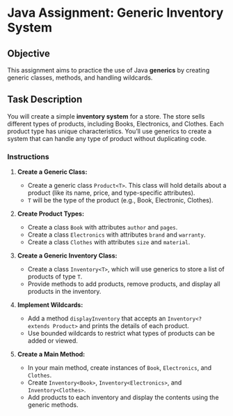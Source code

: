 # Java Assignment: Generic Inventory System

## Objective
This assignment aims to practice the use of Java **generics** by creating generic classes, methods, and handling wildcards.

## Task Description
You will create a simple **inventory system** for a store. The store sells different types of products, including Books, Electronics, and Clothes. Each product type has unique characteristics. You’ll use generics to create a system that can handle any type of product without duplicating code.

### Instructions

1. **Create a Generic Class:**
   - Create a generic class `Product<T>`. This class will hold details about a product (like its name, price, and type-specific attributes).
   - `T` will be the type of the product (e.g., Book, Electronic, Clothes).

2. **Create Product Types:**
   - Create a class `Book` with attributes `author` and `pages`.
   - Create a class `Electronics` with attributes `brand` and `warranty`.
   - Create a class `Clothes` with attributes `size` and `material`.

3. **Create a Generic Inventory Class:**
   - Create a class `Inventory<T>`, which will use generics to store a list of products of type `T`.
   - Provide methods to add products, remove products, and display all products in the inventory.

4. **Implement Wildcards:**
   - Add a method `displayInventory` that accepts an `Inventory<? extends Product>` and prints the details of each product.
   - Use bounded wildcards to restrict what types of products can be added or viewed.

5. **Create a Main Method:**
   - In your main method, create instances of `Book`, `Electronics`, and `Clothes`.
   - Create `Inventory<Book>`, `Inventory<Electronics>`, and `Inventory<Clothes>`.
   - Add products to each inventory and display the contents using the generic methods.
